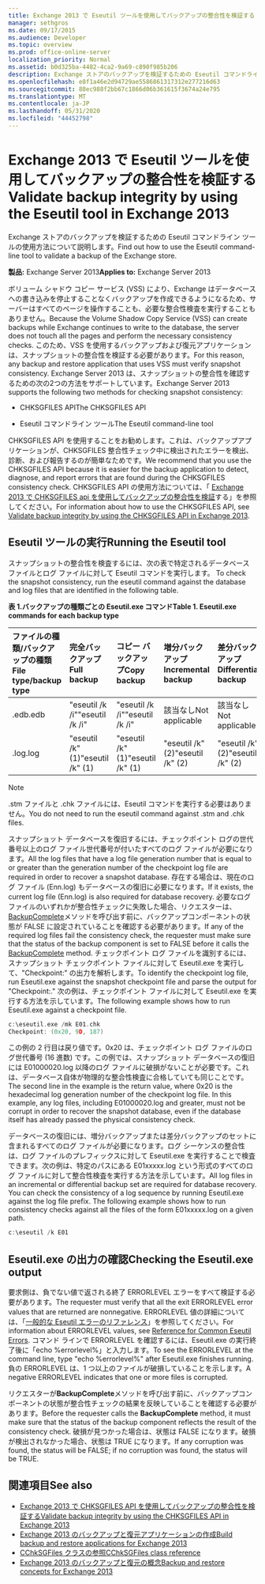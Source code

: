 ```yaml
---
title: Exchange 2013 で Eseutil ツールを使用してバックアップの整合性を検証する
manager: sethgros
ms.date: 09/17/2015
ms.audience: Developer
ms.topic: overview
ms.prod: office-online-server
localization_priority: Normal
ms.assetid: b0d325ba-4482-4ca2-9a69-c890f985b206
description: Exchange ストアのバックアップを検証するための Eseutil コマンドライン ツールの使用方法について説明します。
ms.openlocfilehash: e8f1a46e2d94729ae5586861317312e277216d63
ms.sourcegitcommit: 88ec988f2bb67c1866d06b361615f3674a24e795
ms.translationtype: MT
ms.contentlocale: ja-JP
ms.lasthandoff: 05/31/2020
ms.locfileid: "44452798"
---
```

#  <a name="validate-backup-integrity-by-using-the-eseutil-tool-in-exchange-2013"></a><span data-ttu-id="7a12a-103">Exchange 2013 で Eseutil ツールを使用してバックアップの整合性を検証する</span><span class="sxs-lookup"><span data-stu-id="7a12a-103">Validate backup integrity by using the Eseutil tool in Exchange 2013</span></span>

<span data-ttu-id="7a12a-104">Exchange ストアのバックアップを検証するための Eseutil コマンドライン ツールの使用方法について説明します。</span><span class="sxs-lookup"><span data-stu-id="7a12a-104">Find out how to use the Eseutil command-line tool to validate a backup of the Exchange store.</span></span> 
  
<span data-ttu-id="7a12a-105">**製品:** Exchange Server 2013</span><span class="sxs-lookup"><span data-stu-id="7a12a-105">**Applies to:** Exchange Server 2013</span></span> 
  
<span data-ttu-id="7a12a-106">ボリューム シャドウ コピー サービス (VSS) により、Exchange はデータベースへの書き込みを停止することなくバックアップを作成できるようになるため、サーバーはすべてのページを操作することも、必要な整合性検査を実行することもありません。</span><span class="sxs-lookup"><span data-stu-id="7a12a-106">Because the Volume Shadow Copy Service (VSS) can create backups while Exchange continues to write to the database, the server does not touch all the pages and perform the necessary consistency checks.</span></span> <span data-ttu-id="7a12a-107">このため、VSS を使用するバックアップおよび復元アプリケーションは、スナップショットの整合性を検証する必要があります。</span><span class="sxs-lookup"><span data-stu-id="7a12a-107">For this reason, any backup and restore application that uses VSS must verify snapshot consistency.</span></span> <span data-ttu-id="7a12a-108">Exchange Server 2013 は、スナップショットの整合性を確認するための次の2つの方法をサポートしています。</span><span class="sxs-lookup"><span data-stu-id="7a12a-108">Exchange Server 2013 supports the following two methods for checking snapshot consistency:</span></span> 
  
- <span data-ttu-id="7a12a-109">CHKSGFILES API</span><span class="sxs-lookup"><span data-stu-id="7a12a-109">The CHKSGFILES API</span></span>
    
- <span data-ttu-id="7a12a-110">Eseutil コマンドライン ツール</span><span class="sxs-lookup"><span data-stu-id="7a12a-110">The Eseutil command-line tool</span></span>
    
<span data-ttu-id="7a12a-111">CHKSGFILES API を使用することをお勧めします。これは、バックアップアプリケーションが、CHKSGFILES 整合性チェック中に検出されたエラーを検出、診断、および報告するのが簡単なためです。</span><span class="sxs-lookup"><span data-stu-id="7a12a-111">We recommend that you use the CHKSGFILES API because it is easier for the backup application to detect, diagnose, and report errors that are found during the CHKSGFILES consistency check.</span></span> <span data-ttu-id="7a12a-112">CHKSGFILES API の使用方法については、「 [Exchange 2013 で CHKSGFILES api を使用してバックアップの整合性を検証](how-to-validate-backup-integrity-by-using-the-chksgfiles-api-in-exchange.md)する」を参照してください。</span><span class="sxs-lookup"><span data-stu-id="7a12a-112">For information about how to use the CHKSGFILES API, see [Validate backup integrity by using the CHKSGFILES API in Exchange 2013](how-to-validate-backup-integrity-by-using-the-chksgfiles-api-in-exchange.md).</span></span>
  
## <a name="running-the-eseutil-tool"></a><span data-ttu-id="7a12a-113">Eseutil ツールの実行</span><span class="sxs-lookup"><span data-stu-id="7a12a-113">Running the Eseutil tool</span></span>

<span data-ttu-id="7a12a-114">スナップショットの整合性を検査するには、次の表で特定されるデータベース ファイルとログ ファイルに対して Eseutil コマンドを実行します。 </span><span class="sxs-lookup"><span data-stu-id="7a12a-114">To check the snapshot consistency, run the eseutil command against the database and log files that are identified in the following table.</span></span> 
  
<span data-ttu-id="7a12a-115">**表 1.バックアップの種類ごとの Eseutil.exe コマンド**</span><span class="sxs-lookup"><span data-stu-id="7a12a-115">**Table 1. Eseutil.exe commands for each backup type**</span></span>

|<span data-ttu-id="7a12a-116">**ファイルの種類/バックアップの種類**</span><span class="sxs-lookup"><span data-stu-id="7a12a-116">**File type/backup type**</span></span>|<span data-ttu-id="7a12a-117">**完全バックアップ**</span><span class="sxs-lookup"><span data-stu-id="7a12a-117">**Full backup**</span></span>|<span data-ttu-id="7a12a-118">**コピー バックアップ**</span><span class="sxs-lookup"><span data-stu-id="7a12a-118">**Copy backup**</span></span>|<span data-ttu-id="7a12a-119">**増分バックアップ**</span><span class="sxs-lookup"><span data-stu-id="7a12a-119">**Incremental backup**</span></span>|<span data-ttu-id="7a12a-120">**差分バックアップ**</span><span class="sxs-lookup"><span data-stu-id="7a12a-120">**Differential backup**</span></span>|
|:-----|:-----|:-----|:-----|:-----|
|<span data-ttu-id="7a12a-121">.edb</span><span class="sxs-lookup"><span data-stu-id="7a12a-121">.edb</span></span>  <br/> |<span data-ttu-id="7a12a-122">"eseutil /k /i"</span><span class="sxs-lookup"><span data-stu-id="7a12a-122">"eseutil /k /i"</span></span>  <br/> |<span data-ttu-id="7a12a-123">"eseutil /k /i"</span><span class="sxs-lookup"><span data-stu-id="7a12a-123">"eseutil /k /i"</span></span>  <br/> |<span data-ttu-id="7a12a-124">該当なし</span><span class="sxs-lookup"><span data-stu-id="7a12a-124">Not applicable</span></span>  <br/> |<span data-ttu-id="7a12a-125">該当なし</span><span class="sxs-lookup"><span data-stu-id="7a12a-125">Not applicable</span></span>  <br/> |
|<span data-ttu-id="7a12a-126">.log</span><span class="sxs-lookup"><span data-stu-id="7a12a-126">.log</span></span>  <br/> |<span data-ttu-id="7a12a-127">"eseutil /k" (1)</span><span class="sxs-lookup"><span data-stu-id="7a12a-127">"eseutil /k" (1)</span></span>  <br/> |<span data-ttu-id="7a12a-128">"eseutil /k" (1)</span><span class="sxs-lookup"><span data-stu-id="7a12a-128">"eseutil /k" (1)</span></span>  <br/> |<span data-ttu-id="7a12a-129">"eseutil /k" (2)</span><span class="sxs-lookup"><span data-stu-id="7a12a-129">"eseutil /k" (2)</span></span>  <br/> |<span data-ttu-id="7a12a-130">"eseutil /k" (2)</span><span class="sxs-lookup"><span data-stu-id="7a12a-130">"eseutil /k" (2)</span></span>  <br/> |
   
> [!NOTE]
> <span data-ttu-id="7a12a-131">.stm ファイルと .chk ファイルには、Eseutil コマンドを実行する必要はありません。</span><span class="sxs-lookup"><span data-stu-id="7a12a-131">You do not need to run the eseutil command against .stm and .chk files.</span></span> 
  
<span data-ttu-id="7a12a-132">スナップショット データベースを復旧するには、チェックポイント ログの世代番号以上のログ ファイル世代番号が付いたすべてのログ ファイルが必要になります。</span><span class="sxs-lookup"><span data-stu-id="7a12a-132">All the log files that have a log file generation number that is equal to or greater than the generation number of the checkpoint log file are required in order to recover a snapshot database.</span></span> <span data-ttu-id="7a12a-133">存在する場合は、現在のログ ファイル (Enn.log) もデータベースの復旧に必要になります。</span><span class="sxs-lookup"><span data-stu-id="7a12a-133">If it exists, the current log file (Enn.log) is also required for database recovery.</span></span> <span data-ttu-id="7a12a-134">必要なログファイルのいずれかが整合性チェックに失敗した場合、リクエスターは、 [BackupComplete](https://msdn.microsoft.com/library/windows/desktop/aa382651%28v=vs.85%29.aspx)メソッドを呼び出す前に、バックアップコンポーネントの状態が FALSE に設定されていることを確認する必要があります。</span><span class="sxs-lookup"><span data-stu-id="7a12a-134">If any of the required log files fail the consistency check, the requester must make sure that the status of the backup component is set to FALSE before it calls the [BackupComplete](https://msdn.microsoft.com/library/windows/desktop/aa382651%28v=vs.85%29.aspx) method.</span></span> <span data-ttu-id="7a12a-135">チェックポイント ログ ファイルを識別するには、スナップショット チェックポイント ファイルに対して Eseutil.exe を実行して、"Checkpoint:" の出力を解析します。</span><span class="sxs-lookup"><span data-stu-id="7a12a-135">To identify the checkpoint log file, run Eseutil.exe against the snapshot checkpoint file and parse the output for "Checkpoint:."</span></span> <span data-ttu-id="7a12a-136">次の例は、チェックポイント ファイルに対して Eseutil.exe を実行する方法を示しています。</span><span class="sxs-lookup"><span data-stu-id="7a12a-136">The following example shows how to run Eseutil.exe against a checkpoint file.</span></span> 
  
```cpp
c:\eseutil.exe /mk E01.chk
Checkpoint: (0x20, 9D, 187)
```

<span data-ttu-id="7a12a-p104">この例の 2 行目は戻り値です。0x20 は、チェックポイント ログ ファイルのログ世代番号 (16 進数) です。この例では、スナップショット データベースの復旧には E01000020.log 以降のログ ファイルに破損がないことが必要です。これは、データベース自体が物理的な整合性検査に合格していても同じことです。</span><span class="sxs-lookup"><span data-stu-id="7a12a-p104">The second line in the example is the return value, where 0x20 is the hexadecimal log generation number of the checkpoint log file. In this example, any log files, including E01000020.log and greater, must not be corrupt in order to recover the snapshot database, even if the database itself has already passed the physical consistency check.</span></span>
  
<span data-ttu-id="7a12a-p105">データベースの復旧には、増分バックアップまたは差分バックアップのセットに含まれるすべてのログ ファイルが必要になります。ログ シーケンスの整合性は、ログ ファイルのプレフィックスに対して Eseutil.exe を実行することで検査できます。次の例は、特定のパスにある E01xxxxx.log という形式のすべてのログ ファイルに対して整合性検査を実行する方法を示しています。</span><span class="sxs-lookup"><span data-stu-id="7a12a-p105">All log files in an incremental or differential backup set are required for database recovery. You can check the consistency of a log sequence by running Eseutil.exe against the log file prefix. The following example shows how to run consistency checks against all the files of the form E01xxxxx.log on a given path.</span></span>
  
```cpp
c:\eseutil /k E01
```

## <a name="checking-the-eseutilexe-output"></a><span data-ttu-id="7a12a-142">Eseutil.exe の出力の確認</span><span class="sxs-lookup"><span data-stu-id="7a12a-142">Checking the Eseutil.exe output</span></span>

<span data-ttu-id="7a12a-143">要求側は、負でない値で返される終了 ERRORLEVEL エラーをすべて検証する必要があります。</span><span class="sxs-lookup"><span data-stu-id="7a12a-143">The requester must verify that all the exit ERRORLEVEL error values that are returned are nonnegative.</span></span> <span data-ttu-id="7a12a-144">ERRORLEVEL 値の詳細については、「[一般的な Eseutil エラーのリファレンス](https://technet.microsoft.com/library/aa996759%28v=exchg.80%29.aspx)」を参照してください。</span><span class="sxs-lookup"><span data-stu-id="7a12a-144">For information about ERRORLEVEL values, see [Reference for Common Eseutil Errors](https://technet.microsoft.com/library/aa996759%28v=exchg.80%29.aspx).</span></span> <span data-ttu-id="7a12a-145">コマンド ラインで ERRORLEVEL を確認するには、Eseutil.exe の実行終了後に「echo %errorlevel%」と入力します。</span><span class="sxs-lookup"><span data-stu-id="7a12a-145">To see the ERRORLEVEL at the command line, type "echo %errorlevel%" after Eseutil.exe finishes running.</span></span> <span data-ttu-id="7a12a-146">負の ERRORLEVEL は、1 つ以上のファイルが破損していることを示します。</span><span class="sxs-lookup"><span data-stu-id="7a12a-146">A negative ERRORLEVEL indicates that one or more files is corrupted.</span></span>
  
<span data-ttu-id="7a12a-147">リクエスターが**BackupComplete**メソッドを呼び出す前に、バックアップコンポーネントの状態が整合性チェックの結果を反映していることを確認する必要があります。</span><span class="sxs-lookup"><span data-stu-id="7a12a-147">Before the requester calls the **BackupComplete** method, it must make sure that the status of the backup component reflects the result of the consistency check.</span></span> <span data-ttu-id="7a12a-148">破損が見つかった場合は、状態は FALSE になります。破損が検出されなかった場合、状態は TRUE になります。</span><span class="sxs-lookup"><span data-stu-id="7a12a-148">If any corruption was found, the status will be FALSE; if no corruption was found, the status will be TRUE.</span></span> 
  
## <a name="see-also"></a><span data-ttu-id="7a12a-149">関連項目</span><span class="sxs-lookup"><span data-stu-id="7a12a-149">See also</span></span>

- [<span data-ttu-id="7a12a-150">Exchange 2013 で CHKSGFILES API を使用してバックアップの整合性を検証する</span><span class="sxs-lookup"><span data-stu-id="7a12a-150">Validate backup integrity by using the CHKSGFILES API in Exchange 2013</span></span>](how-to-validate-backup-integrity-by-using-the-chksgfiles-api-in-exchange.md)
- [<span data-ttu-id="7a12a-151">Exchange 2013 のバックアップと復元アプリケーションの作成</span><span class="sxs-lookup"><span data-stu-id="7a12a-151">Build backup and restore applications for Exchange 2013</span></span>](build-backup-and-restore-applications-for-exchange-2013.md)
- [<span data-ttu-id="7a12a-152">CChkSGFiles クラスの参照</span><span class="sxs-lookup"><span data-stu-id="7a12a-152">CChkSGFiles class reference</span></span>](cchksgfiles-class-reference.md)
- [<span data-ttu-id="7a12a-153">Exchange 2013 のバックアップと復元の概念</span><span class="sxs-lookup"><span data-stu-id="7a12a-153">Backup and restore concepts for Exchange 2013</span></span>](backup-and-restore-concepts-for-exchange-2013.md)
    

